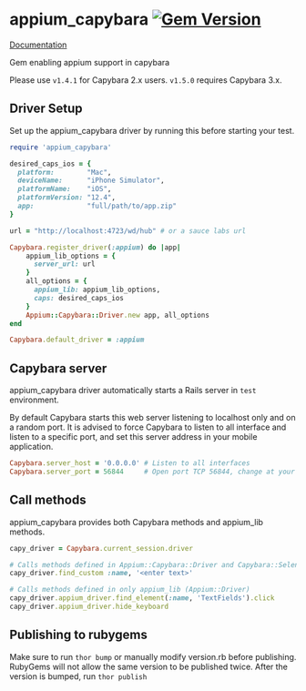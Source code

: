 # appium_capybara  [![Gem Version](https://badge.fury.io/rb/appium_capybara.svg)](http://badge.fury.io/rb/appium_capybara)

[Documentation](https://www.rubydoc.info/gems/appium_capybara/)

Gem enabling appium support in capybara

Please use `v1.4.1` for Capybara 2.x users. `v1.5.0` requires Capybara 3.x.

## Driver Setup
Set up the appium_capybara driver by running this before starting your test.

```ruby
require 'appium_capybara'

desired_caps_ios = {
  platform:        "Mac",
  deviceName:      "iPhone Simulator",
  platformName:    "iOS",
  platformVersion: "12.4",
  app:             "full/path/to/app.zip"
}

url = "http://localhost:4723/wd/hub" # or a sauce labs url

Capybara.register_driver(:appium) do |app|
    appium_lib_options = {
      server_url: url
    }
    all_options = {
      appium_lib: appium_lib_options,
      caps: desired_caps_ios
    }
    Appium::Capybara::Driver.new app, all_options
end

Capybara.default_driver = :appium
```

## Capybara server
appium_capybara driver automatically starts a Rails server in `test` environment.

By default Capybara starts this web server listening to localhost only and on a random port. It is advised
to force Capybara to listen to all interface and listen to a specific port, and set this server address
in your mobile application.

```ruby
Capybara.server_host = '0.0.0.0' # Listen to all interfaces
Capybara.server_port = 56844     # Open port TCP 56844, change at your convenience
```

## Call methods

appium_capybara provides both Capybara methods and appium_lib methods.

```ruby
capy_driver = Capybara.current_session.driver

# Calls methods defined in Appium::Capybara::Driver and Capybara::Selenium::Driver
capy_driver.find_custom :name, '<enter text>'

# Calls methods defined in only appium_lib (Appium::Driver)
capy_driver.appium_driver.find_element(:name, 'TextFields').click
capy_driver.appium_driver.hide_keyboard
```

## Publishing to rubygems

Make sure to run `thor bump` or manually modify version.rb before publishing. RubyGems will not allow the same
version to be published twice. After the version is bumped, run `thor publish`
